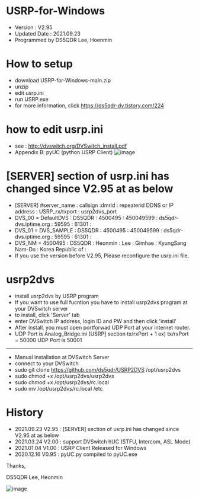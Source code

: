 # USRP-for-Windows
- Version : V2.95
- Updated Date : 2021.09.23
- Programmed by DS5QDR Lee, Hoenmin


# How to setup
- download USRP-for-Windows-main.zip
- unzip
- edit usrp.ini
- run USRP.exe
- for more information, click https://ds5qdr-dv.tistory.com/224


# how to edit usrp.ini
- see : http://dvswitch.org/DVSwitch_install.pdf
- Appendix B: pyUC (python USRP Client)
![image](https://user-images.githubusercontent.com/64110724/134375327-b36d3c95-b887-4ac5-82a7-c5c620e5acfe.png)


# [SERVER] section of usrp.ini has changed since V2.95 at as below
- [SERVER] #server_name   : callsign :dmrid   : repeaterid  DDNS or IP address : USRP_rx/txport : usrp2dvs_port
- DVS_00 = DefaultDVS     : DS5QDR  : 4500495 : 450049599 : ds5qdr-dvs.iptime.org : 59595 : 61301 : 
- DVS_01 = DVS_SAMPLE     : DS5QDR  : 4500495 : 450049599 : ds5qdr-dvs.iptime.org : 59595 : 61301 : 
- DVS_NM = 4500495 : DS5QDR : Heonmin : Lee : Gimhae : KyungSang Nam-Do : Korea Republic of :
- If you use the version before V2.95, Please reconfigure the usrp.ini file.


# usrp2dvs
- install usrp2dvs by USRP program
- If you want to use full fucntion you have to install usrp2dvs program at your DVSwitch server
- to install, click 'Server' tab
- enter DVSwitch IP address, login ID and PW and then click 'install'
- After install, you must open portforwad UDP Port at your internet router.
- UDP Port is Analog_Bridge.ini [USRP] section tx/rxPort + 1 ex) tx/rxPort = 50000 UDP Port is 50001
-------------------------------------------------
- Manual installation at DVSwitch Server
- connect to your DVSwitch
- sudo git clone https://github.com/ds5qdr/USRP2DVS /opt/usrp2dvs
- sudo chmod +x /opt/usrp2dvs/usrp2dvs
- sudo chmod +x /opt/usrp2dvs/rc.local
- sudo mv /opt/usrp2dvs/rc.local /etc


# History
- 2021.09.23 V2.95 : [SERVER] section of usrp.ini has changed since V2.95 at as below
- 2021.03.24 V2.00 : support DVSwitch hUC (STFU, Intercom, ASL Mode) 
- 2021.01.04 V1.00 : USRP Client Released for Windows
- 2020.12.16 V0.95 : pyUC.py compiled to pyUC.exe


Thanks,

DS5QDR Lee, Heonmin

![image](https://user-images.githubusercontent.com/64110724/134378644-46cd279f-4018-4164-9b87-ce7e21d3966a.png)

